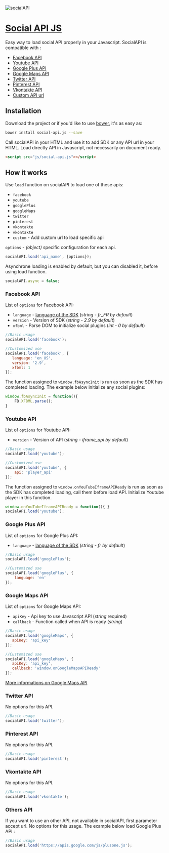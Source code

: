 ![socialAPI](https://img.shields.io/badge/socialAPI-v1.4.0-0769ad.svg?style=flat-square)

# [Social API JS](http://yoriiis.github.io/social-api.js)

Easy way to load social API properly in your Javascript. SocialAPI is compatible with :

* [Facebook API](#facebook_api)
* [Youtube API](#youtube_api)
* [Google Plus API](#google_plus_api)
* [Google Maps API](#google_maps_api)
* [Twitter API](#twitter_api)
* [Pinterest API](#pinterest_api)
* [Vkontakte API](#vkontakte_api)
* [Custom API url](#others_api)

## Installation

Download the project or if you'd like to use [bower](http://bower.io), it's as easy as:

```sh
bower install social-api.js --save
```

Call socialAPI in your HTML and use it to add SDK or any API url in your HTML.
Load directly API in Javascript, not necessarily on document ready.

```html
<script src="js/social-api.js"></script>
```

## How it works

Use `load` function on socialAPI to load one of these apis:

* `facebook`
* `youtube`
* `googlePlus`
* `googleMaps`
* `twitter`
* `pinterest`
* `vkontakte`
* `vkontakte`
* `custom` - Add custom url to load specific api

`options` - _(object)_ specific configuration for each api.

```javascript
socialAPI.load('api_name', {options});
```

Asynchrone loading is enabled by default, but you can disabled it, before using load function.

```javascript
socialAPI.async = false;
```

### <a name="facebook_api"></a>Facebook API

List of `options` for Facebook API:

* `language` -  <a href="https://www.facebook.com/translations/FacebookLocales.xml" title="Documentation - List of languages" target="_blank">language of the SDK</a> (_string - fr_FR by default_)
* `version` - Version of SDK (_string - 2.9 by default_)
* `xfbml` - Parse DOM to initialize social plugins (_int - 0 by default_)

```javascript
//Basic usage
socialAPI.load('facebook');

//Customized use
socialAPI.load('facebook', {
   language: 'en_US',
   version: '2.9',
   xfbml: 1
});
```

The function assigned to `window.fbAsyncInit` is run as soon as the SDK has completed loading. The example below initialize any social plugins:

```javascript
window.fbAsyncInit = function(){
    FB.XFBML.parse();
}
```

### <a name="youtube_api"></a>Youtube API

List of `options` for Youtube API:

* `version` - Version of API (_string - iframe_api by default_)

```javascript
//Basic usage
socialAPI.load('youtube');

//Customized use
socialAPI.load('youtube', {
    api: 'player_api'
});
```

The function assigned to `window.onYouTubeIframeAPIReady` is run as soon as the SDK has completed loading, call them before load API. Initialize Youtube player in this function.

```javascript
window.onYouTubeIframeAPIReady = function(){ }
socialAPI.load('youtube');
```

### <a name="google_plus_api"></a>Google Plus API

List of `options` for Google Plus API:

* `language` -  <a href="https://developers.google.com/+/web/api/supported-languages" title="Documentation - List of languages" target="_blank">language of the SDK</a> (_string - fr by default_)

```javascript
//Basic usage
socialAPI.load('googlePlus');

//Customized use
socialAPI.load('googlePlus', {
    language: 'en'
});
```

### <a name="google_maps_api"></a>Google Maps API

List of `options` for Google Maps API:

* `apiKey` - Api key to use Javascript API</a> (_string_ required)
* `callback` - Function called when API is ready</a> (_string_)

```javascript
//Basic usage
socialAPI.load('googleMaps', {
   apiKey: 'api_key'
});

//Customized use
socialAPI.load('googleMaps', {
   apiKey: 'api_key',
   callback: 'window.onGoogleMapsAPIReady'
});
```

<a href="https://developers.google.com/maps/documentation/javascript/" target="_blank" title="Documentation - Google Maps API">More informations on Google Maps API</a>


### <a name="twitter_api"></a>Twitter API

No options for this API.

```javascript
//Basic usage
socialAPI.load('twitter');
```

### <a name="pinterest_api"></a>Pinterest API

No options for this API.

```javascript
//Basic usage
socialAPI.load('pinterest');
```

### <a name="vkontakte_api"></a>Vkontakte API

No options for this API.

```javascript
//Basic usage
socialAPI.load('vkontakte');
```

### <a name="others_api"></a>Others API

If you want to use an other API, not available in socialAPI, first parameter accept url. No options for this usage. The example below load Google Plus API :

```javascript
//Basic usage
socialAPI.load('https://apis.google.com/js/plusone.js');
```